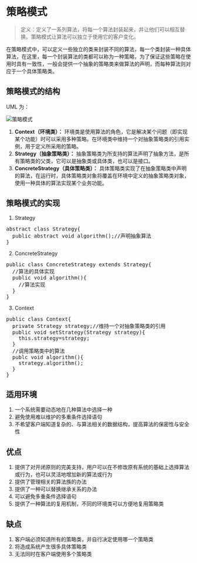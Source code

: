# 策略模式
>定义：定义了一系列算法，将每一个算法封装起来，并让他们可以相互替换。策略模式让算法可以独立于使用它的客户变化。

在策略模式中，可以定义一些独立的类来封装不同的算法，每一个类封装一种具体算法，在这里，每一个封装算法的类都可以称为一种策略，为了保证这些策略在使用时具有一致性，一般会提供一个抽象的策略类来做算法的声明，而每种算法则对应于一个具体策略类。

## 策略模式的结构
UML 为：<br/>

![策略模式](http://oyqb3fc6x.bkt.clouddn.com/%E7%AD%96%E7%95%A5%E6%A8%A1%E5%BC%8F.jpg "策略模式")

1. **Context（环境类）：** 环境类是使用算法的角色，它是解决某个问题（即实现某个功能）时可以采用多种策略。在环境类中维持一个对抽象策略类的引用实例，用于定义所采用的策略。
2. **Strategy（抽象策略类）：** 抽象策略类为所支持的算法声明了抽象方法，是所有策略类的父类，它可以是抽象类或具体类，也可以是接口。
3. **ConcreteStrategy（具体策略类）：** 具体策略类实现了在抽象策略类中声明的算法，在运行时，具体策略类对象将覆盖在环境中定义的抽象策略类对象，使用一种具体的算法实现某个业务功能。

## 策略模式的实现
1. Strategy
<pre>
abstract class Strategy{
  public abstract void algorithm();//声明抽象算法
}
</pre>

2. ConcreteStrategy
<pre>
public class ConcreteStrategy extends Strategy{
  //算法的具体实现
  public void algorithm(){
    //算法实现
  }
}
</pre>

3. Context
<pre>
public class Context{
  private Strategy strategy;//维持一个对抽象策略类的引用
  public void setStrategy(Strategy strategy){
    this.strategy=strategy;
  }
  //调用策略类中的算法
  publc void algorithm(){
    strategy.algorithm();
  }
}
</pre>

## 适用环境
1. 一个系统需要动态地在几种算法中选择一种
2. 避免使用难以维护的多重条件选择语句
3. 不希望客户端知道复杂的、与算法相关的数据结构，提高算法的保密性与安全性

## 优点
1. 提供了对开闭原则的完美支持，用户可以在不修改原有系统的基础上选择算法或行为，也可以灵活地增加新的算法或行为
2. 提供了管理相关的算法族的办法
3. 提供了一种可以替换继承关系的办法
4. 可以避免多重条件选择语句
5. 提供了一种算法的复用机制，不同的环境类可以方便地复用策略类

## 缺点
1. 客户端必须知道所有的策略类，并自行决定使用哪一个策略类
2. 将造成系统产生很多具体策略类
3. 无法同时在客户端使用多个策略类
